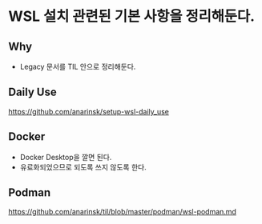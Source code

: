 # WSL 설치 관련된 기본 사항을 정리해둔다. 

## Why 

- Legacy 문서를 TIL 안으로 정리해둔다. 

## Daily Use 

https://github.com/anarinsk/setup-wsl-daily_use

## Docker 

- Docker Desktop을 깔면 된다. 
- 유료화되었으므로 되도록 쓰지 않도록 한다. 

## Podman 

https://github.com/anarinsk/til/blob/master/podman/wsl-podman.md

